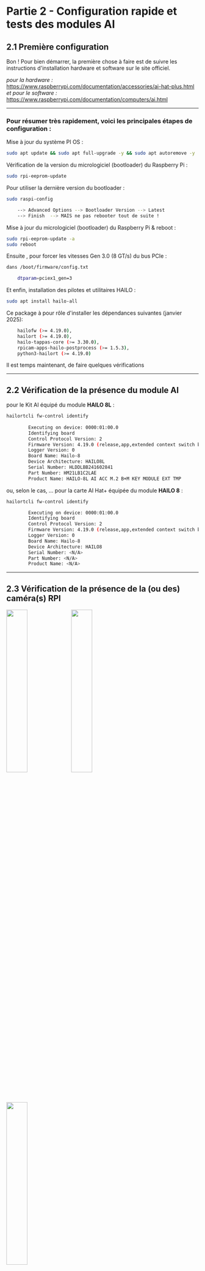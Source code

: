# Partie 2 - Configuration rapide et tests des modules AI

## 2.1 Première configuration  

Bon ! 
Pour bien démarrer, la première chose à faire est de suivre les instructions d'installation hardware et software sur le site officiel.

*pour la hardware :*<br>
https://www.raspberrypi.com/documentation/accessories/ai-hat-plus.html<br>
*et pour le software :*<br>
https://www.raspberrypi.com/documentation/computers/ai.html


---

### Pour résumer très rapidement, voici les principales étapes de configuration :


Mise à jour du système PI OS :

```bash
sudo apt update && sudo apt full-upgrade -y && sudo apt autoremove -y
```

Vérification de la version du micrologiciel (bootloader) du Raspberry Pi :
```bash
sudo rpi-eeprom-update 
```

Pour utiliser la dernière version du bootloader : 
```bash
sudo raspi-config

	--> Advanced Options --> Bootloader Version --> Latest
	--> Finish  --> MAIS ne pas rebooter tout de suite ! 
```

Mise à jour du micrologiciel (bootloader) du Raspberry Pi & reboot :
		
```bash
sudo rpi-eeprom-update -a 
sudo reboot 
```
	
Ensuite , pour forcer les vitesses Gen 3.0 (8 GT/s) du bus PCIe :<br>	
	
```bash
dans /boot/firmware/config.txt

	dtparam=pciex1_gen=3
```

Et enfin, installation des pilotes et utilitaires HAILO :

```bash
sudo apt install hailo-all 		
```

Ce package à pour rôle d'installer les dépendances suivantes (janvier 2025):

```bash
	hailofw (>= 4.19.0), 
	hailort (>= 4.19.0), 
	hailo-tappas-core (>= 3.30.0), 
	rpicam-apps-hailo-postprocess (>= 1.5.3), 
	python3-hailort (>= 4.19.0)
```
	
Il est temps maintenant, de faire quelques vérifications
	
---
	
## 2.2 Vérification de la présence du module AI

pour le Kit AI équipé du module **HAILO 8L** : 

```bash
hailortcli fw-control identify
	
		Executing on device: 0000:01:00.0
		Identifying board
		Control Protocol Version: 2
		Firmware Version: 4.19.0 (release,app,extended context switch buffer)
		Logger Version: 0
		Board Name: Hailo-8
		Device Architecture: HAILO8L
		Serial Number: HLDDLBB241602841
		Part Number: HM21LB1C2LAE
		Product Name: HAILO-8L AI ACC M.2 B+M KEY MODULE EXT TMP
```
ou, selon le cas, ... pour la carte AI Hat+ équipée du module **HAILO 8** : 
```bash
hailortcli fw-control identify

		Executing on device: 0000:01:00.0
		Identifying board
		Control Protocol Version: 2
		Firmware Version: 4.19.0 (release,app,extended context switch buffer)
		Logger Version: 0
		Board Name: Hailo-8
		Device Architecture: HAILO8
		Serial Number: <N/A>
		Part Number: <N/A>
		Product Name: <N/A>
```

---

## 2.3 Vérification de la présence de la (ou des) caméra(s) RPI

<a href="img/IMG_3762.JPEG"><img src="img/IMG_3762.JPEG" width="33%"></a> <a href="img/IMG_3764.JPEG"><img src="img/IMG_3764.JPEG" width="33%"></a> <a href="img/IMG_3760.JPEG"><img src="img/IMG_3760.JPEG" width="33%"></a>


Comme on peut le voir  sur ces photos, j'ai équipé mon Raspberry PI de 2 caméras.<br>
Ceux sont deux caméras **module 3** équipées du capteur Quad Bayer IMX708 12MP.<br>
l'une en version standard avec un vision à 75 degrés,<br>
l'autre en version grand angle de 120 degrés<br>

```bash
rpicam-hello --list-camera

	Available cameras
	-----------------
	0 : imx708 [4608x2592 10-bit RGGB] (/base/axi/pcie@120000/rp1/i2c@88000/imx708@1a)
		Modes: 'SRGGB10_CSI2P' : 1536x864 [120.13 fps - (768, 432)/3072x1728 crop]
									2304x1296 [56.03 fps - (0, 0)/4608x2592 crop]
									4608x2592 [14.35 fps - (0, 0)/4608x2592 crop]

	1 : imx708_wide [4608x2592 10-bit RGGB] (/base/axi/pcie@120000/rp1/i2c@80000/imx708@1a)
		Modes: 'SRGGB10_CSI2P' : 1536x864 [120.13 fps - (768, 432)/3072x1728 crop]
									2304x1296 [56.03 fps - (0, 0)/4608x2592 crop]
									4608x2592 [14.35 fps - (0, 0)/4608x2592 crop]

```

Il est maintenant possible de tester, très simplement, le bon fonctionnement de la caméra : 

```bash
rpicam-hello -t 10s
``` 

Cette commande affiche l'image de vidéo de la première caméra durant 10 secondes, 
il bien évidement possible de sélectionner la caméra par son numéro d'index 

```bash
rpicam-hello -t 10s --camera 0
rpicam-hello -t 10s --camera 1
```

---

## 2.4 Tests de Détection, Segmentation, Estimation

la commande "**rpicam-hello**", complétée par la suite d'application "**rpicam-apps**" permettent de mettre rapidement mettre en œuvre la détection d'objets, la segmentation d'images , l'estimation de pose 

```bash
apt install rpicam-apps
	
rpicam-hello -t 0 --camera 1 --post-process-file /usr/share/rpi-camera-assets/hailo_yolov8_inference.json
```

<div style="text-align:center"><img src="img/hailo_test_1.png" width=80%/></div>

https://youtu.be/CgVo6OXgZ7Y

<br>

D'autres tests sont décrits dans la documentation officielle du Raspberry PI :<br>
--> https://www.raspberrypi.com/documentation/computers/ai.html

---

## Exemples proposés par HAILO

Pour maintenant aller un peu plus loin,<br>
nous pouvons tester les exemples proposés par la société HAILO :

```bash
git clone https://github.com/hailo-ai/hailo-rpi5-examples.git
cd hailo-rpi5-examples

./install.sh

source setup_env.sh
```
puis, pour lancer l'exemple sur un vidéo :

```bash
python basic_pipelines/detection.py
```
ou, pour tester de puis la camera  :
```bash
python basic_pipelines/detection.py --input rpi
```
<div style="text-align:center"><img src="img/hailo_test_2.png" width=80%/></div>

https://youtu.be/8fM-AJOjf18

<br>

_Références :_ 

https://github.com/hailo-ai/hailo-rpi5-examples<br>
https://github.com/hailo-ai/hailo-rpi5-examples/blob/main/README.md#installation<br>
	

